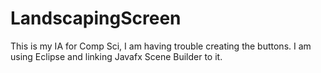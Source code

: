 # LandscapingScreen
This is my IA for Comp Sci, I am having trouble creating the buttons. I am using Eclipse and linking Javafx Scene Builder to it. 

